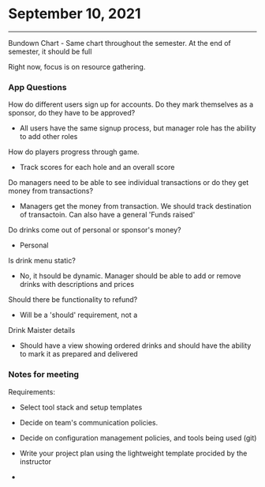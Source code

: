 # September 10, 2021

---

Bundown Chart - Same chart throughout the semester. At the end of semester, it should be full

Right now, focus is on resource gathering. 


### App Questions

How do different users sign up for accounts. Do they mark themselves as a sponsor, do they have to be approved? 
- All users have the same signup process, but manager role has the ability to add other roles

How do players progress through game. 
- Track scores for each hole and an overall score

Do managers need to be able to see individual transactions or do they get money from transactions?
- Managers get the money from transaction. We should track destination of transactoin. Can also have a general 'Funds raised'

Do drinks come out of personal or sponsor's money?
- Personal

Is drink menu static? 
- No, it hsould be dynamic. Manager should be able to add or remove drinks with descriptions and prices

Should there be functionality to refund? 
- Will be a 'should' requirement, not a 

Drink Maister details
- Should have a view showing ordered drinks and should have the ability to mark it as prepared and delivered


### Notes for meeting

Requirements: 
- Select tool stack and setup templates
- Decide on team's communication policies. 
- Decide on configuration management policies, and tools being used (git)
- Write your project plan using the lightweight template procided by the instructor



- 


